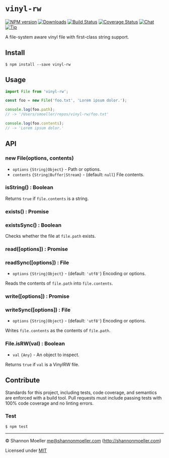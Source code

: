 # `vinyl-rw`

[![NPM version][npm-img]][npm-url] [![Downloads][downloads-img]][npm-url] [![Build Status][travis-img]][travis-url] [![Coverage Status][coveralls-img]][coveralls-url] [![Chat][gitter-img]][gitter-url] [![Tip][tip-img]][tip-url]

A file-system aware vinyl file with first-class string support.

## Install

    $ npm install --save vinyl-rw

## Usage

```js
import File from 'vinyl-rw';

const foo = new File('foo.txt', 'Lorem ipsum dolor.');

console.log(foo.path);
// -> '/Users/smoeller/repos/vinyl-rw/foo.txt'

console.log(foo.contents);
// -> 'Lorem ipsum dolor.'
```

## API

### new File(options, contents)

- `options` `{String|Object}` - Path or options.
- `contents` `{String|Buffer|Stream}` - (default: `null`) File contents.

### isString() : Boolean

Returns `true` if `file.contents` is a string.

### exists() : Promise<Boolean>
### existsSync() : Boolean

Checks whether the file at `file.path` exists.

### read([options]) : Promise<File>
### readSync([options]) : File

- `options` `{String|Object}` - (default: `'utf8'`) Encoding or options.

Reads the contents of `file.path` into `file.contents`.

### write([options]) : Promise<File>
### writeSync([options]) : File

- `options` `{String|Object}` - (default: `'utf8'`) Encoding or options.

Writes `file.contents` as the contents of `file.path`.

### File.isRW(val) : Boolean

- `val` `{Any}` - An object to inspect.

Returns `true` if `val` is a VinylRW file.

## Contribute

Standards for this project, including tests, code coverage, and semantics are enforced with a build tool. Pull requests must include passing tests with 100% code coverage and no linting errors.

### Test

    $ npm test

----

© Shannon Moeller <me@shannonmoeller.com> (http://shannonmoeller.com)

Licensed under [MIT](http://shannonmoeller.com/mit.txt)

[tip-img]:    https://img.shields.io/badge/tip-jar-yellow.svg?style=flat-square
[tip-url]:    https://www.amazon.com/gp/registry/wishlist/1VQM9ID04YPC5?sort=universal-price
[coveralls-img]: http://img.shields.io/coveralls/shannonmoeller/vinyl-rw/master.svg?style=flat-square
[coveralls-url]: https://coveralls.io/r/shannonmoeller/vinyl-rw
[downloads-img]: http://img.shields.io/npm/dm/vinyl-rw.svg?style=flat-square
[gitter-img]:    http://img.shields.io/badge/gitter-join_chat-1dce73.svg?style=flat-square
[gitter-url]:    https://gitter.im/shannonmoeller/shannonmoeller
[npm-img]:       http://img.shields.io/npm/v/vinyl-rw.svg?style=flat-square
[npm-url]:       https://npmjs.org/package/vinyl-rw
[travis-img]:    http://img.shields.io/travis/shannonmoeller/vinyl-rw.svg?style=flat-square
[travis-url]:    https://travis-ci.org/shannonmoeller/vinyl-rw
